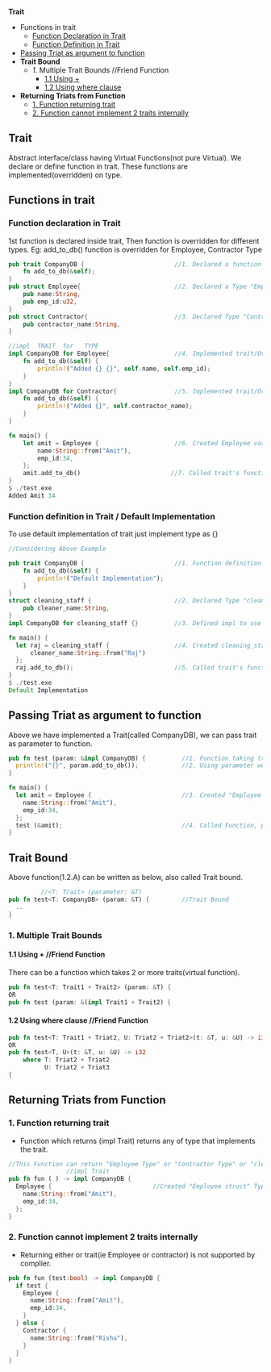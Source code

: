**Trait**
- Functions in trait
  - [Function Declaration in Trait](#dec)
  - [Function Definition in Trait](#def)
- [Passing Triat as argument to function](#arg)
- **Trait Bound**
  - _1._ Multiple Trait Bounds //Friend Function
      - [1.1 Using +](#usingplus)
      - [1.2 Using where clause](#usingplus)
- **Returning Triats from Function**
  - [1. Function returning trait](#ret-t)
  - [2. Function cannot implement 2 traits internally](#invalid-t)


## Trait
Abstract interface/class having Virtual Functions(not pure Virtual). We declare or define function in trait. These functions are implemented(overridden) on type.

## Functions in trait
<a name=dec></a>
### Function declaration in Trait
1st function is declared inside trait, Then function is overridden for different types. Eg: add_to_db() function is overridden for Employee, Contractor Type
```rust
pub trait CompanyDB {                         //1. Declared a function inside trait
    fn add_to_db(&self);
}
pub struct Employee{                          //2. Declared a Type "Employee struct"
    pub name:String,
    pub emp_id:u32,
}
pub struct Contractor{                        //3. Declared Type "Contractor struct".
    pub contractor_name:String,
}

//impl  TRAIT  for   TYPE
impl CompanyDB for Employee{                  //4. Implemented trait/Overridden for Type="Employee struct"
    fn add_to_db(&self) {
        println!("Added {} {}", self.name, self.emp_id);
    }
}
impl CompanyDB for Contractor{                //5. Implemented trait/Overrideen for Type="Contractor struct"
    fn add_to_db(&self) {
        println!("Added {}", self.contractor_name);
    }
}

fn main() {
    let amit = Employee {                     //6. Created Employee variable
        name:String::from("Amit"),
        emp_id:34,
    };
    amit.add_to_db()                         //7. Called trait's function for type
}
$ ./test.exe
Added Amit 34
```

<a name=def></a>
### Function definition in Trait / Default Implementation
To use default implementation of trait just implement type as {}
```rust
//Considering Above Example

pub trait CompanyDB {                         //1. Function definition is provided in trait
    fn add_to_db(&self) {
        println!("Default Implementation");
    }
}
struct cleaning_staff {                       //2. Declared Type "cleaning_staff struct"
    pub cleaner_name:String,
}
impl CompanyDB for cleaning_staff {}          //3. Defined impl to use default impl

fn main() {                                   
  let raj = cleaning_staff {                  //4. Created cleaning_staff variable
      cleaner_name:String::from("Raj") 
  };
  raj.add_to_db();                            //5. Called trait's function for type
}
$ ./test.exe
Default Implementation
```

<a name=arg></a>
## Passing Triat as argument to function
Above we have implemented a Trait(called CompanyDB), we can pass trait as parameter to function.
```rs
pub fn test (param: &impl CompanyDB) {          //1. Function taking trait as parameter          //1.2.A
  println!("{}", param.add_to_db());            //2. Using parameter we can call function declared/defined in trait
}

fn main() {
  let amit = Employee {                         //3. Created "Employee struct" Type object.
    name:String::from("Amit"),
    emp_id:34,  
  };
  test (&amit);                                 //4. Called Function, passed instance of Type implementing triat
}
```
## Trait Bound
Above function(1.2.A) can be written as below, also called Trait bound.
```rs
         //<T: Trait> (parameter: &T)
pub fn test<T: CompanyDB> (param: &T) {         //Trait Bound
  ..
}
```

### 1. Multiple Trait Bounds 
<a name=usingplus></a>
#### 1.1 Using +   //Friend Function
There can be a function which takes 2 or more traits(virtual function).
```rs
pub fn test<T: Trait1 + Trait2> (param: &T) {
OR
pub fn test (param: &(impl Trait1 + Trait2) {
```
<a name=usingplus></a>
#### 1.2 Using where clause   //Friend Function
```rs
pub fn test<T: Trait1 + Triat2, U: Triat2 + Triat2>(t: &T, u: &U) -> i32 {
OR
pub fn test<T, U>(t: &T, u: &U) -> i32
    where T: Triat2 + Triat2
          U: Triat2 + Triat3
{
```

## Returning Triats from Function
<a name=ret-t></a>
### 1. Function returning trait
- Function which returns (impl Trait) returns any of type that implements the trait.
```rust
//This Function can return "Employee Type" or "Contractor Type" or "cleaning_staff Type". see above
                //impl Trait
pub fn fun ( ) -> impl CompanyDB {      
  Employee {                            //Created "Employee struct" Type object.
    name:String::from("Amit"),
    emp_id:34,  
  };
}
```
<a name=invalid-t></a>
### 2. Function cannot implement 2 traits internally
- Returning either or trait(ie Employee or contractor) is not supported by complier.
```rust
pub fn fun (test:bool) -> impl CompanyDB {      
  if test {
    Employee {
      name:String::from("Amit"),
      emp_id:34,  
    }
  } else {
    Contractor {
      name:String::from("Rishu"),
    }
  }
}
```

